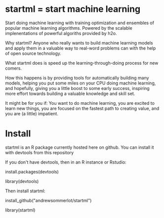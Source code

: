 # startml = start machine learning 
Start doing machine learning with training optimization and ensembles of popular machine learning algorithms. Powered by the scalable implenentations of powerful algoriths provided by h2o. 

Why startml? Anyone who really wants to build machine learning models and apply them in a valuable way to real-word problems can with the help of open source technology. 

What startml does is speed up the learning-through-doing process for new comers.

How this happens is by providing tools for automatically building many models, helping you put some miles on your CPU doing machine learning, and hopefully, giving you a little boost to some early success, inspiring more effort towards building a valuable knowledge and skill set. 

It might be for you if: You want to do machine learning, you are excited to learn new things, you are focused on the fastest path to creating value, and you are (a little) impatient. 

# Install 
startml is an R package currently hosted here on github. 
You can install it with devtools from this repository

If you don't have devtools, then in an R instance or Rstudio:

install.packages(devtools)

library(devtools) 

Then install startml: 

install_github("andrewsommerlot/startml")

library(startml)
